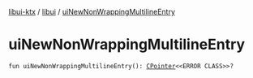 [libui-ktx](../index.md) / [libui](index.md) / [uiNewNonWrappingMultilineEntry](./ui-new-non-wrapping-multiline-entry.md)

# uiNewNonWrappingMultilineEntry

`fun uiNewNonWrappingMultilineEntry(): `[`CPointer`](../kotlinx.cinterop/-c-pointer/index.md)`<<ERROR CLASS>>?`